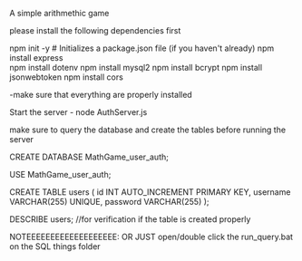A simple arithmethic game 


please install the following dependencies first 

npm init -y  # Initializes a package.json file (if you haven't already)
npm install express     
npm install dotenv
npm install mysql2
npm install bcrypt
npm install jsonwebtoken
npm install cors

-make sure that everything are properly installed 


Start the server - node AuthServer.js

make sure to query the database and create the tables before running the server

CREATE DATABASE MathGame_user_auth;

USE MathGame_user_auth;

CREATE TABLE users (
    id INT AUTO_INCREMENT PRIMARY KEY,
    username VARCHAR(255) UNIQUE,
    password VARCHAR(255)
);

DESCRIBE users; //for verification if the table is created properly


NOTEEEEEEEEEEEEEEEEEEE: OR JUST open/double click the run_query.bat on the SQL things folder
